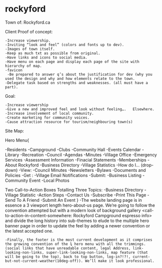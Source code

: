 # rockyford


Town of:                             Rockyford.ca


Client Proof of concept:

	-Increase viewership.
	-Inviting “look and feel” (colors and fonts up to dev).
	-Images of town itself.
	-Keep as much txt as possible from original.
	-Have links and icons to social media.
	-Have menu on each page and display each page of the site with hierarchy of map.
	-favicon
     -Be prepared to answer q’s about the justification for dev (why you used the design and why and how elements relate to the town.
    -Delegate task based on strengths and weaknesses. (all must have a part).



Goal:

	-Increase viewership
	-Give a new and improved feel and look without feeling….   Elsewhere.
	-Increase involvement of local community.
	-Create marketing for community voices.
	-Cause attraction resource for tourism/neighbouring town(s)


Site Map:

Hero Menu{	

-Residents
		-Campground
		-Clubs
		-Community Hall
		-Events Calendar
		-Library
		-Recreation
	-Council
		-Agendas
		-Minutes
	-Village Office
		-Emergency Services
		-Assessment Information
		-Finacial Statements
		-Memberships
	-About Rockyford
		-Business Directory
		-Village Statistics
	-How do I… (drop-down)
		-View:
			-Council Minutes
			-Newsletters
			-Bylaws
			-Documents and Policies
		-Get :
			-Village Email Notifications
		-Submit:
			-Business Listing
			-Community Event
			-Local Photos

Two Call-to-Action Boxes Totalling Three Topics:
	-Business Directory
	-Village Statistic
	-Action Steps
		-Contact Us
		-Subscribe
		-Print This Page
		-Send To A Friend
		-Submit An Event
}
	-The website landing page is in essence a 3 viewport length hero-about-us page.
We’re going to follow the convention attempted but with a modern look of background gallery 
			<call-to-action-in-content-somewhere: 
Rockyford Campground espresso info>
and divide the long history into sub-themes to elude to the multiple hero banner page in order to update the feel by adding a newer convention or the latest accepted one.

	-Finally, the footer is the most current development as it comprises the growing convention of the ¾ hero menu with all the trimmings. (social links that have unreadable content, legal Address, link-looking-non-links, super-link-looking-non-links, map feature (that will be going to the top), back to top button, log-in?!?!, current-but-not-current-weather(10deg-off)). We’ll make it look professional.




